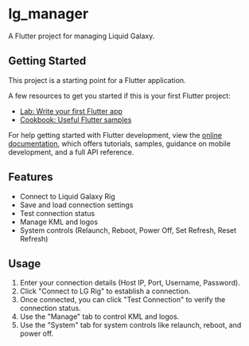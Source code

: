 # lg_manager

A Flutter project for managing Liquid Galaxy.

## Getting Started

This project is a starting point for a Flutter application.

A few resources to get you started if this is your first Flutter project:

- [Lab: Write your first Flutter app](https://docs.flutter.dev/get-started/codelab)
- [Cookbook: Useful Flutter samples](https://docs.flutter.dev/cookbook)

For help getting started with Flutter development, view the
[online documentation](https://docs.flutter.dev/), which offers tutorials,
samples, guidance on mobile development, and a full API reference.

## Features

- Connect to Liquid Galaxy Rig
- Save and load connection settings
- Test connection status
- Manage KML and logos
- System controls (Relaunch, Reboot, Power Off, Set Refresh, Reset Refresh)

## Usage

1. Enter your connection details (Host IP, Port, Username, Password).
2. Click "Connect to LG Rig" to establish a connection.
3. Once connected, you can click "Test Connection" to verify the connection status.
4. Use the "Manage" tab to control KML and logos.
5. Use the "System" tab for system controls like relaunch, reboot, and power off.
